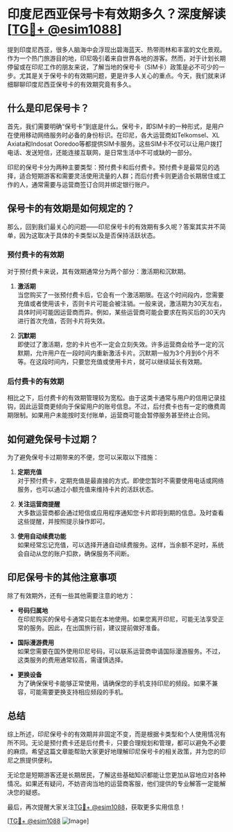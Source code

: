 # 印度尼西亚保号卡有效期多久？深度解读[[TG💪+ @esim1088](https://t.me/s/esim1088)]

提到印度尼西亚，很多人脑海中会浮现出碧海蓝天、热带雨林和丰富的文化景观。作为一个热门旅游目的地，印尼吸引着来自世界各地的游客。然而，对于计划长期停留或在印尼工作的朋友来说，了解当地的保号卡（SIM卡）政策是必不可少的一步。尤其是关于保号卡的有效期问题，更是许多人关心的重点。今天，我们就来详细聊聊印度尼西亚保号卡的有效期究竟有多久。

## 什么是印尼保号卡？

首先，我们需要明确“保号卡”到底是什么。保号卡，即SIM卡的一种形式，是用户在使用移动网络服务时必备的身份标识。在印尼，各大运营商如Telkomsel、XL Axiata和Indosat Ooredoo等都提供SIM卡服务。这些SIM卡不仅可以让用户拨打电话、发送短信，还能连接互联网，是日常生活中不可或缺的一部分。

印尼的保号卡分为两种主要类型：预付费卡和后付费卡。预付费卡是最常见的选择，适合短期游客和需要灵活使用流量的人群；而后付费卡则更适合长期居住或工作的人，通常需要与运营商签订合同并绑定银行账户。

## 保号卡的有效期是如何规定的？

那么，回到我们最关心的问题——印尼保号卡的有效期有多久呢？答案其实并不简单，因为这取决于具体的卡类型以及是否保持活跃状态。

### 预付费卡的有效期

对于预付费卡来说，其有效期通常分为两个部分：激活期和沉默期。

1. **激活期**  
   当您购买了一张预付费卡后，它会有一个激活期限。在这个时间段内，您需要充值或者使用该卡，否则卡片可能会被注销。一般来说，激活期为30天左右，具体时间可能因运营商而异。例如，某些运营商可能会要求在购买后的30天内进行首次充值，否则卡片将失效。

2. **沉默期**  
   即使过了激活期，您的卡片也不一定会立刻失效。许多运营商会给予一定的沉默期，允许用户在一段时间内重新激活卡片。沉默期一般为3个月到6个月不等。在这段时间内，只要您充值或使用卡片，就可以继续延长有效期。

### 后付费卡的有效期

相比之下，后付费卡的有效期管理较为宽松。由于这类卡通常与用户的信用记录挂钩，因此运营商更倾向于保留用户的账号信息。不过，后付费卡也有一定的缴费周期限制。如果用户未能按时支付账单，运营商可能会暂停服务甚至终止合同。

## 如何避免保号卡过期？

为了避免保号卡过期带来的不便，您可以采取以下措施：

1. **定期充值**  
   对于预付费卡，定期充值是最直接的方式。即使您暂时不需要使用电话或网络服务，也可以通过小额充值来维持卡片的活跃状态。

2. **关注运营商提醒**  
   大多数运营商都会通过短信或应用程序通知您卡片即将到期的信息。及时查看这些提醒，并按照提示操作即可。

3. **使用自动续费功能**  
   如果经常忘记充值，可以选择开通自动续费服务。这样，当余额不足时，系统会自动从您的账户扣款，确保服务不间断。

## 印尼保号卡的其他注意事项

除了有效期外，还有一些其他需要注意的地方：

- **号码归属地**  
  在印尼购买的保号卡通常只能在本地使用。如果您离开印尼，可能无法享受正常的服务。因此，在出国旅行前，建议提前做好准备。

- **国际漫游费用**  
  如果您需要在国外使用印尼号码，可以联系运营商申请国际漫游服务。不过，这类服务的费用通常较高，需谨慎选择。

- **更换设备**  
  为了确保保号卡能够正常使用，请确保您的手机支持印尼的频段。如果不兼容，可能需要更换支持相应频段的手机。

## 总结

综上所述，印尼保号卡的有效期并非固定不变，而是根据卡类型和个人使用情况有所不同。无论是预付费卡还是后付费卡，只要合理规划和管理，都可以避免不必要的麻烦。希望这篇文章能帮助大家更好地理解印尼保号卡的相关政策，并为您的印尼之旅提供便利。

无论您是短期游客还是长期居民，了解这些基础知识都能让您更加从容地应对各种情况。如果还有疑问，不妨咨询当地的运营商客服，他们提供的专业解答一定能解决您的疑惑。

最后，再次提醒大家关注[TG💪+ @esim1088](https://t.me/s/esim1088)，获取更多实用信息！  

[[TG💪+ @esim1088](https://t.me/s/esim1088) ![Image](https://i.postimg.cc/4NQfJmqS/Snipaste-2025-05-13-00-14-12.png)]